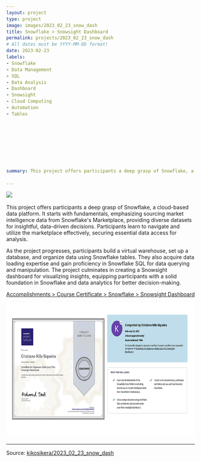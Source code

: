 ```yaml
---
layout: project
type: project
image: images/2023_02_23_snow_dash
title: Snowflake > Snowsight Dashboard
permalink: projects/2023_02_23_snow_dash
# All dates must be YYYY-MM-DD format!
date: 2023-02-23
labels:
- Snowflake
- Data Management
- SQL
- Data Analysis
- Dashboard
- Snowsight
- Cloud Computing
- Automation
- Tables








summary: This project offers participants a deep grasp of Snowflake, a cloud-based data platform. It starts with fundamentals, emphasizing sourcing market intelligence data from Snowflake's Marketplace, providing diverse datasets for insightful, data-driven decisions. 

---
```



<img class="ui image" src="{{ site.baseurl }}/images/2023_02_23_snow_dash_header.png">

This project offers participants a deep grasp of Snowflake, a cloud-based data platform. It starts with fundamentals, emphasizing sourcing market intelligence data from Snowflake's Marketplace, providing diverse datasets for insightful, data-driven decisions. Participants learn to navigate and utilize the marketplace effectively, securing essential data access for analysis.

As the project progresses, participants build a virtual warehouse, set up a database, and organize data using Snowflake tables. They also acquire data loading expertise and gain proficiency in Snowflake SQL for data querying and manipulation. The project culminates in creating a Snowsight dashboard for visualizing insights, equipping participants with a solid foundation in Snowflake and data analytics for better decision-making.


[Accomplishments > Course Certificate > Snowflake > Snowsight Dashboard](https://www.coursera.org/account/accomplishments/verify/QRAZ3CN4Y2DN)

<a href="https://www.coursera.org/account/accomplishments/verify/QRAZ3CN4Y2DN">
  <img src="/images/2023_02_23_snow_dash_cert.png" style="width:720px;height:360px;"/>
 </a>



<hr>

Source: <a href="https://www.coursera.org/account/accomplishments/verify/QRAZ3CN4Y2DN"><i class="large github icon"></i>kikosikera/2023_02_23_snow_dash</a>

